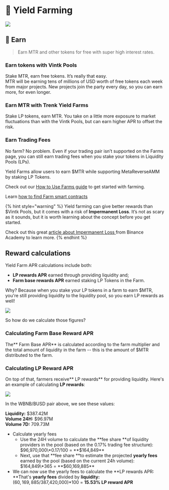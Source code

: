 # 🚜 Yield Farming

![](<../../.gitbook/assets/docs-masthead-1- (2).png>)

## 💸 Earn

> Earn MTR and other tokens for free with super high interest rates.

### Earn tokens with Vintk Pools&#x20;

Stake MTR, earn free tokens. It’s really that easy.\
MTR will be earning tens of millions of USD worth of free tokens each week from major projects. New projects join the party every day, so you can earn more, for even longer.

### Earn MTR with Trenk Yield Farms

Stake LP tokens, earn MTR. You take on a little more exposure to market fluctuations than with the Vintk Pools, but can earn higher APR to offset the risk.

### Earn Trading Fees

No farm? No problem. Even if your trading pair isn’t supported on the Farms page, you can still earn trading fees when you stake your tokens in Liquidity Pools (LPs).



Yield Farms allow users to earn $MTR while supporting MetaReverseAMM by staking LP Tokens.

Check out our [How to Use Farms guide](how-to-use-farms.md) to get started with farming.

Learn [how to find Farm smart contracts](./)

{% hint style="warning" %}
Yield farming can give better rewards than $Vintk Pools, but it comes with a risk of **Impermanent Loss**. It’s not as scary as it sounds, but it is worth learning about the concept before you get started.

Check out this great [article about Impermanent Loss ](https://academy.binance.com/en/articles/impermanent-loss-explained)from Binance Academy to learn more.
{% endhint %}

## Reward calculations

Yield Farm APR calculations include both:

* **LP rewards APR** earned through providing liquidity and;
* **Farm base rewards APR** earned staking LP Tokens in the Farm.

Why? Because when you stake your LP tokens in a farm to earn $MTR, you're still providing liquidity to the liquidity pool, so you earn LP rewards as well!

![](<../../.gitbook/assets/Frame 1.png>)

So how do we calculate those figures?

### Calculating Farm Base Reward APR

The\*\* Farm Base APR\*\* is calculated according to the farm multiplier and the total amount of liquidity in the farm -- this is the amount of $MTR distributed to the farm.

### Calculating LP Reward APR

On top of that, farmers receive\*\* LP rewards\*\* for providing liquidity. Here's an example of calculating **LP rewards**:

![](https://lh4.googleusercontent.com/rJswz2qvCNTcODcClHxqlLpanSLsfbGtVw75MMPicBN1iKTKCuEYlPuoFAqskoy24DB9JBmATWb8dk3WmY1\_BFDZoS94sWTBZhZrcnG711rC8ltDXPR3gdl8D50eWq\_cfiBriKcl)

In the WBNB/BUSD pair above, we see these values:

**Liquidity:** $387.42M\
**Volume 24H:** $96.97M\
**Volume 7D:** 709.73M

* Calculate yearly fees
  * Use the 24H volume to calculate the \*\*fee share \*\*of liquidity providers in the pool (based on the 0.17% trading fee structure):\
    $96,970,000\*0.17/100 = **$164,849**
  * Next, use that \*\*fee share \*\*to estimate the projected **yearly fees** earned by the pool (based on the current 24h volume):\
    $164,849\*365 = **$60,169,885**
* We can now use the yearly fees to calculate the \*\*LP rewards APR: \*\*That's **yearly fees** divided by **liquidity:**\
  ($60,169,885/$387,420,000)\*100 = **15.53% LP reward APR**

